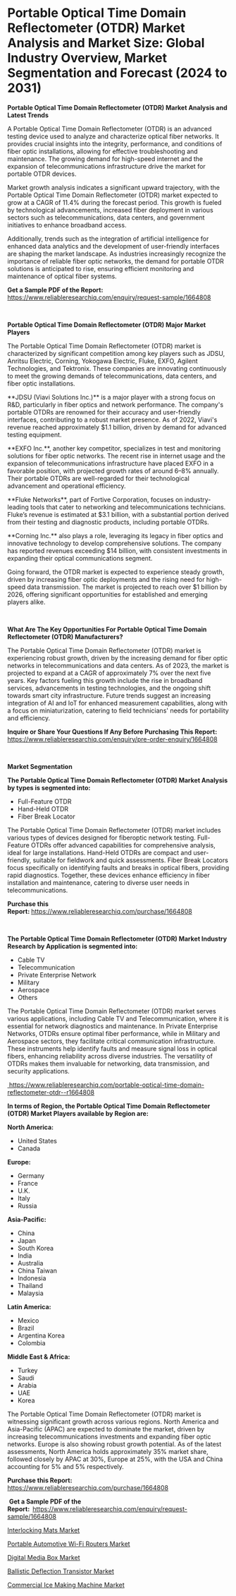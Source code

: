 <p><h1>Portable Optical Time Domain Reflectometer (OTDR) Market Analysis and Market Size: Global Industry Overview, Market Segmentation and Forecast (2024 to 2031)</h1></p><p><strong>Portable Optical Time Domain Reflectometer (OTDR) Market Analysis and Latest Trends</strong></p>
<p><p>A Portable Optical Time Domain Reflectometer (OTDR) is an advanced testing device used to analyze and characterize optical fiber networks. It provides crucial insights into the integrity, performance, and conditions of fiber optic installations, allowing for effective troubleshooting and maintenance. The growing demand for high-speed internet and the expansion of telecommunications infrastructure drive the market for portable OTDR devices. </p><p>Market growth analysis indicates a significant upward trajectory, with the Portable Optical Time Domain Reflectometer (OTDR) market expected to grow at a CAGR of 11.4% during the forecast period. This growth is fueled by technological advancements, increased fiber deployment in various sectors such as telecommunications, data centers, and government initiatives to enhance broadband access. </p><p>Additionally, trends such as the integration of artificial intelligence for enhanced data analytics and the development of user-friendly interfaces are shaping the market landscape. As industries increasingly recognize the importance of reliable fiber optic networks, the demand for portable OTDR solutions is anticipated to rise, ensuring efficient monitoring and maintenance of optical fiber systems.</p></p>
<p><strong>Get a Sample PDF of the Report:&nbsp;</strong> <a href="https://www.reliableresearchiq.com/enquiry/request-sample/1664808?utm_campaign=1102&utm_medium=2&utm_source=Github&utm_content=ia&utm_term=29092024&utm_id=portable-optical-time-domain-reflectometer-otdr">https://www.reliableresearchiq.com/enquiry/request-sample/1664808</a></p>
<p>&nbsp;</p>
<p><strong>Portable Optical Time Domain Reflectometer (OTDR) Major Market Players</strong></p>
<p><p>The Portable Optical Time Domain Reflectometer (OTDR) market is characterized by significant competition among key players such as JDSU, Anritsu Electric, Corning, Yokogawa Electric, Fluke, EXFO, Agilent Technologies, and Tektronix. These companies are innovating continuously to meet the growing demands of telecommunications, data centers, and fiber optic installations.</p><p>**JDSU (Viavi Solutions Inc.)** is a major player with a strong focus on R&D, particularly in fiber optics and network performance. The company's portable OTDRs are renowned for their accuracy and user-friendly interfaces, contributing to a robust market presence. As of 2022, Viavi's revenue reached approximately $1.1 billion, driven by demand for advanced testing equipment.</p><p>**EXFO Inc.**, another key competitor, specializes in test and monitoring solutions for fiber optic networks. The recent rise in internet usage and the expansion of telecommunications infrastructure have placed EXFO in a favorable position, with projected growth rates of around 6–8% annually. Their portable OTDRs are well-regarded for their technological advancement and operational efficiency.</p><p>**Fluke Networks**, part of Fortive Corporation, focuses on industry-leading tools that cater to networking and telecommunications technicians. Fluke’s revenue is estimated at $3.1 billion, with a substantial portion derived from their testing and diagnostic products, including portable OTDRs.</p><p>**Corning Inc.** also plays a role, leveraging its legacy in fiber optics and innovative technology to develop comprehensive solutions. The company has reported revenues exceeding $14 billion, with consistent investments in expanding their optical communications segment.</p><p>Going forward, the OTDR market is expected to experience steady growth, driven by increasing fiber optic deployments and the rising need for high-speed data transmission. The market is projected to reach over $1 billion by 2026, offering significant opportunities for established and emerging players alike.</p></p>
<p>&nbsp;</p>
<p><strong>What Are The Key Opportunities For Portable Optical Time Domain Reflectometer (OTDR) Manufacturers?</strong></p>
<p><p>The Portable Optical Time Domain Reflectometer (OTDR) market is experiencing robust growth, driven by the increasing demand for fiber optic networks in telecommunications and data centers. As of 2023, the market is projected to expand at a CAGR of approximately 7% over the next five years. Key factors fueling this growth include the rise in broadband services, advancements in testing technologies, and the ongoing shift towards smart city infrastructure. Future trends suggest an increasing integration of AI and IoT for enhanced measurement capabilities, along with a focus on miniaturization, catering to field technicians' needs for portability and efficiency.</p></p>
<p><strong>Inquire or Share Your Questions If Any Before Purchasing This Report:</strong> <a href="https://www.reliableresearchiq.com/enquiry/pre-order-enquiry/1664808?utm_campaign=1102&utm_medium=2&utm_source=Github&utm_content=ia&utm_term=29092024&utm_id=portable-optical-time-domain-reflectometer-otdr">https://www.reliableresearchiq.com/enquiry/pre-order-enquiry/1664808</a></p>
<p>&nbsp;</p>
<p><strong>Market Segmentation</strong></p>
<p><strong>The Portable Optical Time Domain Reflectometer (OTDR) Market Analysis by types is segmented into:</strong></p>
<p><ul><li>Full-Feature OTDR</li><li>Hand-Held OTDR</li><li>Fiber Break Locator</li></ul></p>
<p><p>The Portable Optical Time Domain Reflectometer (OTDR) market includes various types of devices designed for fiberoptic network testing. Full-Feature OTDRs offer advanced capabilities for comprehensive analysis, ideal for large installations. Hand-Held OTDRs are compact and user-friendly, suitable for fieldwork and quick assessments. Fiber Break Locators focus specifically on identifying faults and breaks in optical fibers, providing rapid diagnostics. Together, these devices enhance efficiency in fiber installation and maintenance, catering to diverse user needs in telecommunications.</p></p>
<p><strong>Purchase this Report:&nbsp;</strong><a href="https://www.reliableresearchiq.com/purchase/1664808?utm_campaign=1102&utm_medium=2&utm_source=Github&utm_content=ia&utm_term=29092024&utm_id=portable-optical-time-domain-reflectometer-otdr">https://www.reliableresearchiq.com/purchase/1664808</a></p>
<p>&nbsp;</p>
<p><strong>The Portable Optical Time Domain Reflectometer (OTDR) Market Industry Research by Application is segmented into:</strong></p>
<p><ul><li>Cable TV</li><li>Telecommunication</li><li>Private Enterprise Network</li><li>Military</li><li>Aerospace</li><li>Others</li></ul></p>
<p><p>The Portable Optical Time Domain Reflectometer (OTDR) market serves various applications, including Cable TV and Telecommunication, where it is essential for network diagnostics and maintenance. In Private Enterprise Networks, OTDRs ensure optimal fiber performance, while in Military and Aerospace sectors, they facilitate critical communication infrastructure. These instruments help identify faults and measure signal loss in optical fibers, enhancing reliability across diverse industries. The versatility of OTDRs makes them invaluable for networking, data transmission, and security applications.</p></p>
<p><a href="https://www.reliableresearchiq.com/portable-optical-time-domain-reflectometer-otdr--r1664808?utm_campaign=1102&utm_medium=2&utm_source=Github&utm_content=ia&utm_term=29092024&utm_id=portable-optical-time-domain-reflectometer-otdr">&nbsp;https://www.reliableresearchiq.com/portable-optical-time-domain-reflectometer-otdr--r1664808</a></p>
<p><strong>In terms of Region, the Portable Optical Time Domain Reflectometer (OTDR) Market Players available by Region are:</strong></p>
<p>
    <p> <strong> North America: </strong>
        <ul>
            <li>United States</li>
            <li>Canada</li>
        </ul>
        </p> 
    <p> <strong> Europe: </strong>
        <ul>
            <li>Germany</li>
            <li>France</li>
            <li>U.K.</li>
            <li>Italy</li>
            <li>Russia</li>
        </ul>
        </p> 
    <p> <strong> Asia-Pacific: </strong>
        <ul>
            <li>China</li>
            <li>Japan</li>
            <li>South Korea</li>
            <li>India</li>
            <li>Australia</li>
            <li>China Taiwan</li>
            <li>Indonesia</li>
            <li>Thailand</li>
            <li>Malaysia</li>
        </ul>
        </p> 
    <p> <strong> Latin America: </strong>
        <ul>
            <li>Mexico</li>
            <li>Brazil</li>
            <li>Argentina Korea</li>
            <li>Colombia</li>
        </ul>
        </p> 
    <p> <strong> Middle East & Africa: </strong>
        <ul>
            <li>Turkey</li>
            <li>Saudi</li>
            <li>Arabia</li>
            <li>UAE</li>
            <li>Korea</li>
        </ul>
    </p>
    </p>
<p><p>The Portable Optical Time Domain Reflectometer (OTDR) market is witnessing significant growth across various regions. North America and Asia-Pacific (APAC) are expected to dominate the market, driven by increasing telecommunications investments and expanding fiber optic networks. Europe is also showing robust growth potential. As of the latest assessments, North America holds approximately 35% market share, followed closely by APAC at 30%, Europe at 25%, with the USA and China accounting for 5% and 5% respectively.</p></p>
<p><strong>Purchase this Report: </strong><a href="https://www.reliableresearchiq.com/purchase/1664808?utm_campaign=1102&utm_medium=2&utm_source=Github&utm_content=ia&utm_term=29092024&utm_id=portable-optical-time-domain-reflectometer-otdr">https://www.reliableresearchiq.com/purchase/1664808</a></p>
<p>&nbsp;<strong>Get a Sample PDF of the Report:&nbsp;&nbsp;</strong><a href="https://www.reliableresearchiq.com/enquiry/request-sample/1664808?utm_campaign=1102&utm_medium=2&utm_source=Github&utm_content=ia&utm_term=29092024&utm_id=portable-optical-time-domain-reflectometer-otdr">https://www.reliableresearchiq.com/enquiry/request-sample/1664808</a></p>
<p><strong></strong></p>
<p><p><a href="https://www.linkedin.com/pulse/pioneering-growth-analyzing-global-interlocking-mats-market-s6ute?utm_campaign=1102&utm_medium=2&utm_source=Github&utm_content=ia&utm_term=29092024&utm_id=portable-optical-time-domain-reflectometer-otdr">Interlocking Mats Market</a></p><p><a href="https://github.com/jshortgtq/Market-Research-Report-List-1/blob/main/portable-automotive-wi-fi-routers-market.md?utm_campaign=1102&utm_medium=2&utm_source=Github&utm_content=ia&utm_term=29092024&utm_id=portable-optical-time-domain-reflectometer-otdr">Portable Automotive Wi-Fi Routers Market</a></p><p><a href="https://issuu.com/reportprime-2/docs/digital-media-box-market-size-2030.pptx?utm_campaign=1102&utm_medium=2&utm_source=Github&utm_content=ia&utm_term=29092024&utm_id=portable-optical-time-domain-reflectometer-otdr">Digital Media Box Market</a></p><p><a href="https://issuu.com/reportprime-2/docs/ballistic-deflection-transistor-market-size-2030.p?utm_campaign=1102&utm_medium=2&utm_source=Github&utm_content=ia&utm_term=29092024&utm_id=portable-optical-time-domain-reflectometer-otdr">Ballistic Deflection Transistor Market</a></p><p><a href="https://www.linkedin.com/pulse/what-innovations-shaping-commercial-ice-making-machine-market-8ogke?utm_campaign=1102&utm_medium=2&utm_source=Github&utm_content=ia&utm_term=29092024&utm_id=portable-optical-time-domain-reflectometer-otdr">Commercial Ice Making Machine Market</a></p></p>